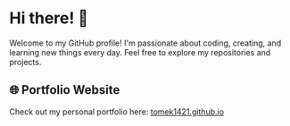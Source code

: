 # Hi there! 👋

Welcome to my GitHub profile! I'm passionate about coding, creating, and learning new things every day. Feel free to explore my repositories and projects.

## 🌐 Portfolio Website
Check out my personal portfolio here: [tomek1421.github.io](https://tomek1421.github.io/)
